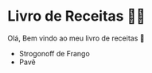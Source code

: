 # Livro de Receitas :man_cook:

Olá, Bem vindo ao meu livro de receitas :wave:

- Strogonoff de Frango 
- Pavê

